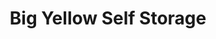 ---
title: "Big Yellow Self Storage"
url: /bristol/big-yellow-self-storage/
shop: storage rental
---